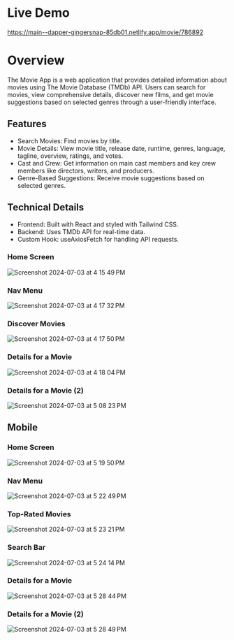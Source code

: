 # Live Demo

https://main--dapper-gingersnap-85db01.netlify.app/movie/786892

# Overview
The Movie App is a web application that provides detailed information about movies using The Movie Database (TMDb) API. Users can search for movies, view comprehensive details, discover new films, and get movie suggestions based on selected genres through a user-friendly interface.

## Features
* Search Movies: Find movies by title.
* Movie Details: View movie title, release date, runtime, genres, language, tagline, overview, ratings, and votes.
* Cast and Crew: Get information on main cast members and key crew members like directors, writers, and producers.
* Genre-Based Suggestions: Receive movie suggestions based on selected genres.

## Technical Details
* Frontend: Built with React and styled with Tailwind CSS.
* Backend: Uses TMDb API for real-time data.
* Custom Hook: useAxiosFetch for handling API requests.

### Home Screen

![Screenshot 2024-07-03 at 4 15 49 PM](https://github.com/ismailtaher/movie-app-react/assets/57496063/1b0f6260-c53d-4a4e-97fe-bd4b95c33289)

### Nav Menu

![Screenshot 2024-07-03 at 4 17 32 PM](https://github.com/ismailtaher/movie-app-react/assets/57496063/8c9a5a74-1c18-493d-88f7-dbd2a6b66f48)

### Discover Movies

![Screenshot 2024-07-03 at 4 17 50 PM](https://github.com/ismailtaher/movie-app-react/assets/57496063/49b28c40-2712-49bd-b8b6-8fb1bd7c7f9e)

### Details for a Movie

![Screenshot 2024-07-03 at 4 18 04 PM](https://github.com/ismailtaher/movie-app-react/assets/57496063/96e55f1b-c13e-45e3-b55b-3c1d46e4a610)

### Details for a Movie (2)

![Screenshot 2024-07-03 at 5 08 23 PM](https://github.com/ismailtaher/movie-app-react/assets/57496063/6e4a47b3-08a9-4341-bb18-bf7766d031f6)

## Mobile

### Home Screen

![Screenshot 2024-07-03 at 5 19 50 PM](https://github.com/ismailtaher/movie-app-react/assets/57496063/9b23a433-ed43-41f6-b0e8-1f1f2f574981)

### Nav Menu

![Screenshot 2024-07-03 at 5 22 49 PM](https://github.com/ismailtaher/movie-app-react/assets/57496063/4c240e3e-4575-421b-b2af-a5d8b85c5e51)


### Top-Rated Movies

![Screenshot 2024-07-03 at 5 23 21 PM](https://github.com/ismailtaher/movie-app-react/assets/57496063/ee8f8f0a-9759-4540-808a-1bce48b6061d)

### Search Bar

![Screenshot 2024-07-03 at 5 24 14 PM](https://github.com/ismailtaher/movie-app-react/assets/57496063/4cbd50a9-a8f9-4f7e-8277-5e2540569a86)

### Details for a Movie

![Screenshot 2024-07-03 at 5 28 44 PM](https://github.com/ismailtaher/movie-app-react/assets/57496063/5ce09a59-8207-49dd-ab39-8137cd3e4aac)

### Details for a Movie (2)

![Screenshot 2024-07-03 at 5 28 49 PM](https://github.com/ismailtaher/movie-app-react/assets/57496063/34cfdd6a-078f-4268-b687-69d3623e2e89)





